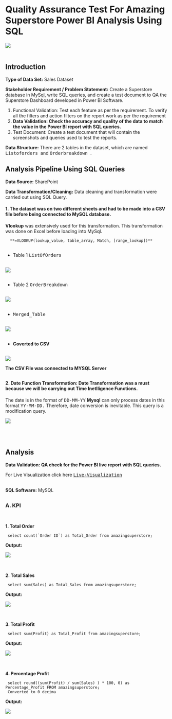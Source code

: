 ##
# Quality Assurance Test For Amazing Superstore Power BI Analysis Using SQL

![](Sql_codes.webp)
<br><br>
## Introduction

**Type of Data Set:**  Sales Dataset 

**Stakeholder Requirement / Problem Statement:** Create a Superstore database in MySql, write SQL queries, and create a test document to QA the Superstore Dashboard developed in Power BI Software.
1. Functional Validation: Test each feature as per the requirement. To verify all the filters and action filters on the report work as per the requirement
2. **Data Validation: Check the accuracy and quality of the data to match the value in the Power BI report with SQL queries.**
3. Test Document: Create a test document that will contain the screenshots and queries used to test the reports.

**Data Structure:** There are 2 tables in the dataset, which are named <kbd> Listoforders </kbd> and <kbd> Orderbreakdown </kbd>.

## Analysis Pipeline Using SQL Queries

**Data Source:** SharePoint

**Data Transformation/Cleaning:** Data cleaning and transformation were carried out using SQL Query.
#### 1. The dataset was on two different sheets and had to be made into a CSV file before being connected to MySQL database.
   
   **Vlookup** was extensively used for this transformation. This transformation was done on Excel before loading into MySql.
   
      **=VLOOKUP(lookup_value, table_array, Match, [range_lookup])**

##
   - Table 1 <kbd>ListOfOrders</kbd>
##
![](Table1.png)
##
   -  Table 2 <kbd>OrderBreakdown</kbd>
##
   
![](Table2.png)

##
   -  <kbd>Merged_Table</kbd>
##
   
![](Merged_Table.png)

##
   -  **Coverted to CSV**
##

![](Merged_CSV.png)

**The CSV File was connected to MYSQL Server**

##

#### 2. Date Function Transformation: Date Transformation was a must because we will be carrying out **Time Inetlligence Functions.**

The date is in the format of <kbd>DD-MM-YY</kbd> **Mysql** can only process dates in this format <kbd>YY-MM-DD.</kbd> 
Therefore, date conversion is inevitable.
This query is a modification query.

![](Date_conversion.png)

<br><br>
## Analysis

**Data Validation: QA check for the Power BI live report with SQL queries.**

For Live Visualization click here <kbd>[Live-Visualization](https://app.powerbi.com/view?r=eyJrIjoiMzczYjA0YzItYTgzZi00MTk0LTk4ZTYtN2U4MDdjYzk2ZjQ3IiwidCI6IjU0OGU5MDRlLTY2MDEtNGQ0My1iZmY3LTYzZGRlZTRjOWVlNiJ9&pageName=ReportSectiona0423d4498c17d5c245d)</kbd>
<br><br>

**SQL Software:** MySQL
##
### A. KPI
##
<br>**1. Total Order** 

     select count(`Order ID`) as Total_Order from amazingsuperstore;
     
**Output:**

![](Total_Order.png)
##
<br>**2. Total Sales** 

     select sum(Sales) as Total_Sales from amazingsuperstore;
     
**Output:**

![](Total_Sales.png)

##
<br>**3. Total Profit** 

     select sum(Profit) as Total_Profit from amazingsuperstore;
     
**Output:**

![](Total_Profit.png)

##
<br>**4. Percentage Profit** 

     select round((sum(Profit) / sum(Sales) ) * 100, 0) as Percentage_Profit FROM amazingsuperstore; 
     Converted to 0 decima
     
**Output:**

![](Percentage_Profit.png)









